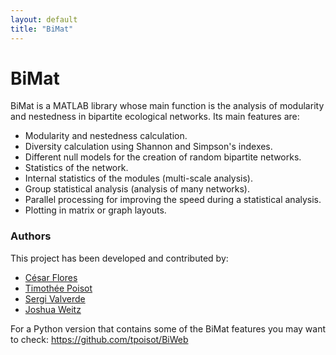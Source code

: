 ```yaml
---
layout: default
title: "BiMat"
---
```


# BiMat

BiMat is a MATLAB library whose main function is the analysis of modularity
and nestedness in bipartite ecological networks. Its main features are:

* Modularity and nestedness calculation.
* Diversity calculation using Shannon and Simpson's indexes.
* Different null models for the creation of random bipartite networks.
* Statistics of the network.
* Internal statistics of the modules (multi-scale analysis).
* Group statistical analysis (analysis of many networks).
* Parallel processing for improving the speed during a statistical analysis.
* Plotting in matrix or graph layouts.


### Authors

This project has been developed and contributed by:

* [César Flores](mailto:cesar.flores@gatech.edu)
* [Timothée Poisot](http://timotheepoisot.fr/)
* [Sergi Valverde](http://complex.upf.es/~sergi/Home.html)
* [Joshua Weitz](http://ecotheory.biology.gatech.edu/)

For a Python version that contains
some of the BiMat features you may want to check: https://github.com/tpoisot/BiWeb